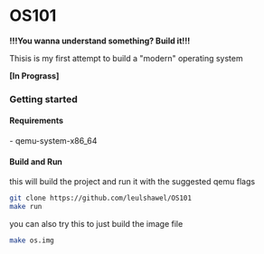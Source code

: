 <h1>OS101</h1>

<b>!!!You wanna understand something? Build it!!!</b>

Thisis is my first attempt to build a "modern" operating system

<b>[In Prograss]</b>

<h3>Getting started</h3>

<h4>Requirements</h4>
    - qemu-system-x86_64 

<h4>Build and Run</h4>
this will build the project and run it with the suggested qemu flags

```sh
git clone https://github.com/leulshawel/OS101
make run
```
you can also try this to just build the image file

```sh
make os.img
```


